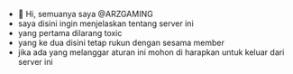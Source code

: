 - 👋 Hi, semuanya saya @ARZGAMING
- saya disini ingin menjelaskan tentang server ini
- yang pertama dilarang toxic
- yang ke dua disini tetap rukun dengan sesama member
- jika ada yang melanggar aturan ini mohon di harapkan untuk keluar dari server ini

<!---
ARZGAMING/ARZGAMING is a ✨ special ✨ repository because its `README.md` (this file) appears on your GitHub profile.
You can click the Preview link to take a look at your changes.
--->
